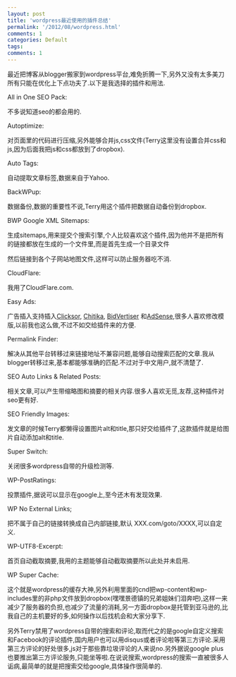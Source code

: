 ```yaml
---
layout: post
title: 'wordpress最近使用的插件总结'
permalink: '/2012/08/wordpress.html'
comments: 1
categories: Default
tags: 
comments: 1
---
```

最近把博客从blogger搬家到wordpress平台,难免折腾一下,另外又没有太多美刀所有只能在优化上下点功夫了.以下是我选择的插件和用法.

All in One SEO Pack:

不多说知道seo的都会用的.

Autoptimize:

对页面里的代码进行压缩,另外能够合并js,css文件(Terry这里没有设置合并css和js,因为后面我把js和css都放到了dropbox).

Auto Tags:

自动提取文章标签,数据来自于Yahoo.

BackWPup:

数据备份,数据的重要性不说,Terry用这个插件把数据自动备份到dropbox.

BWP Google XML Sitemaps:

生成sitemaps,用来提交个搜索引擎,个人比较喜欢这个插件,因为他并不是把所有的链接都放在生成的一个文件里,而是首先生成一个目录文件

然后链接到各个子网站地图文件,这样可以防止服务器吃不消.

CloudFlare:

我用了CloudFlare.com.

Easy Ads:

广告插入支持插入[Clicksor](http://signup.clicksor.com/pub/index.php?ref=105268),&nbsp;[Chitika](http://chitika.com/),&nbsp;[BidVertiser](http://www.bidvertiser.com/bdv/bidvertiser/bdv_ref_publisher.dbm?Ref_Option=pub&amp;Ref_PID=229404)&nbsp;和[AdSense](http://adsense.google.com/),很多人喜欢修改模版,以前我也这么做,不过不如交给插件来的方便.

Permalink Finder:

解决从其他平台转移过来链接地址不兼容问题,能够自动搜索匹配的文章.我从blogger转移过来,基本都能够准确的匹配.不过对于中文用户,就不清楚了.

SEO Auto Links &amp; Related Posts:

相关文章,可以产生带缩略图和摘要的相关内容.很多人喜欢无觅,友荐,这种插件对seo更有好.

SEO Friendly Images:

发文章的时候Terry都懒得设置图片alt和title,那只好交给插件了,这款插件就是给图片自动添加alt和title.

Super Switch:

关闭很多wordpress自带的升级检测等.

WP-PostRatings:

投票插件,据说可以显示在google上,至今还木有发现效果.

WP No External Links;

把不属于自己的链接转换成自己内部链接,默认 XXX.com/goto/XXXX,可以自定义.

WP-UTF8-Excerpt:

首页自动截取摘要,我用的主题能够自动截取摘要所以此处并未启用.

WP Super Cache:

这个就是wordpress的缓存大神,另外利用里面的cnd把wp-content和wp-includes里的非php文件放到dropbox(嘿嘿景德镇的兄弟姐妹们泪奔吧),这样一来减少了服务器的负担,也减少了流量的消耗,另一方面dropbox是托管到亚马逊的,比我自己的主机要好的多,如何操作以后找机会和大家分享下.

另外Terry禁用了wordpress自带的搜索和评论,取而代之的是google自定义搜索和Facebook的评论插件,国内用户也可以用disqus或者评论啦等第三方评论.采用第三方评论的好处很多,js对于那些靠垃圾评论的人来说no.另外据说google plus也要推出第三方评论服务,只能坐等啦.在说说搜索,wordpress的搜索一直被很多人诟病,最简单的就是把搜索交给google,具体操作很简单的.

&nbsp;&nbsp;&nbsp;&nbsp;&nbsp;&nbsp;&nbsp;

<strong style="word-wrap: break-word; display: block; margin-bottom: 0.2em; font-family: sans-serif; font-size: 12px; line-height: 16.78333282470703px; white-space: nowrap; background-color: #fcfcfc;">  
</strong>